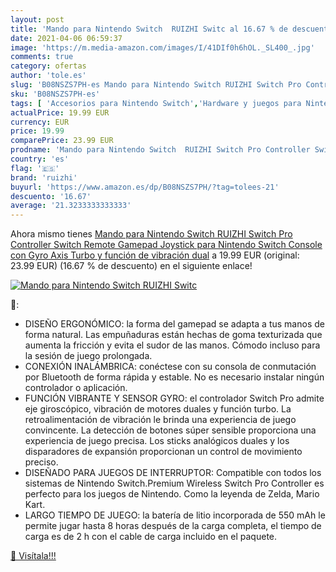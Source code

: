 ```yaml
---
layout: post
title: 'Mando para Nintendo Switch  RUIZHI Switc al 16.67 % de descuento'
date: 2021-04-06 06:59:37
image: 'https://m.media-amazon.com/images/I/41DIf0h6hOL._SL400_.jpg'
comments: true
category: ofertas
author: 'tole.es'
slug: 'B08NSZS7PH-es Mando para Nintendo Switch RUIZHI Switch Pro Controller...'
sku: 'B08NSZS7PH-es'
tags: [ 'Accesorios para Nintendo Switch','Hardware y juegos para Nintendo Switch','Mandos para Nintendo Switch','Videojuegos','nintendo','ruizhi', ]
actualPrice: 19.99 EUR
currency: EUR
price: 19.99
comparePrice: 23.99 EUR
prodname: 'Mando para Nintendo Switch  RUIZHI Switch Pro Controller Switch Remote Gamepad Joystick para Nintendo Switch Console con Gyro Axis  Turbo y función de vibración dual'
country: 'es'
flag: '🇪🇸'
brand: 'ruizhi'
buyurl: 'https://www.amazon.es/dp/B08NSZS7PH/?tag=tolees-21'
descuento: '16.67'
average: '21.3233333333333'
---
```


Ahora mismo tienes [Mando para Nintendo Switch  RUIZHI Switch Pro Controller Switch Remote Gamepad Joystick para Nintendo Switch Console con Gyro Axis  Turbo y función de vibración dual](https://www.amazon.es/dp/B08NSZS7PH/?tag=tolees-21) a 19.99 EUR (original: 23.99 EUR) (16.67 %  de descuento) en el siguiente enlace!

[![Mando para Nintendo Switch  RUIZHI Switc](https://m.media-amazon.com/images/I/41DIf0h6hOL._SL400_.jpg)](https://www.amazon.es/dp/B08NSZS7PH/?tag=tolees-21)

🔎:

- DISEÑO ERGONÓMICO: la forma del gamepad se adapta a tus manos de forma natural. Las empuñaduras están hechas de goma texturizada que aumenta la fricción y evita el sudor de las manos. Cómodo incluso para la sesión de juego prolongada.
- CONEXIÓN INALÁMBRICA: conéctese con su consola de conmutación por Bluetooth de forma rápida y estable. No es necesario instalar ningún controlador o aplicación.
- FUNCIÓN VIBRANTE Y SENSOR GYRO: el controlador Switch Pro admite eje giroscópico, vibración de motores duales y función turbo. La retroalimentación de vibración le brinda una experiencia de juego convincente. La detección de botones súper sensible proporciona una experiencia de juego precisa. Los sticks analógicos duales y los disparadores de expansión proporcionan un control de movimiento preciso.
- DISEÑADO PARA JUEGOS DE INTERRUPTOR: Compatible con todos los sistemas de Nintendo Switch.Premium Wireless Switch Pro Controller es perfecto para los juegos de Nintendo. Como la leyenda de Zelda, Mario Kart.
- LARGO TIEMPO DE JUEGO: la batería de litio incorporada de 550 mAh le permite jugar hasta 8 horas después de la carga completa, el tiempo de carga es de 2 h con el cable de carga incluido en el paquete.

[🛒 Visítala!!!](https://www.amazon.es/dp/B08NSZS7PH/?tag=tolees-21)
